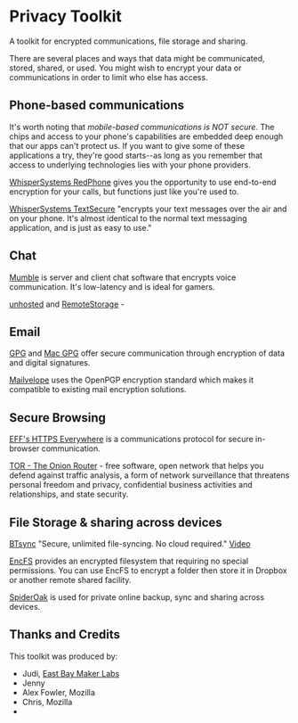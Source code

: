 Privacy Toolkit
==============

A toolkit for encrypted  communications, file storage and sharing.

There are several places and ways that data might be communicated, stored, shared, or used. You might wish to encrypt your data or communications in order to limit who else has access. 

## Phone-based communications ##

It's worth noting that *mobile-based communications is NOT secure.* The chips and access to your phone's capabilities are embedded deep enough that our apps can't protect us. If you want to give some of these applications a try, they're good starts--as long as you remember that access to underlying technologies lies with your phone providers.

[WhisperSystems RedPhone](https://whispersystems.org/) gives you the opportunity to use end-to-end encryption for your calls, but functions just like you're used to.

[WhisperSystems TextSecure](https://whispersystems.org/) "encrypts your text messages over the air and on your phone. It's almost identical to the normal text messaging application, and is just as easy to use."

## Chat ##

[Mumble](https://mumble.sourceforge.net/) is server and client chat software that encrypts voice communication. It's low-latency and is ideal for gamers.  

[unhosted](https://unhosted.org) and [RemoteStorage](http://remotestorage.io/) -
    
## Email ##

[GPG](https://www.gnupg.org/) and [Mac  GPG](https://gpgtools.org/) offer secure communication through encryption of data and digital signatures.

[Mailvelope](http://www.mailvelope.com/) uses the OpenPGP encryption standard which makes it compatible to existing mail encryption solutions.

## Secure Browsing ##

[EFF's HTTPS Everywhere](https://www.eff.org/https-everywhere) is a communications protocol for secure in-browser communication.

[TOR - The Onion Router](https://www.torproject.org/) - free software, open network that helps you defend against traffic analysis, a form of network surveillance that threatens personal freedom and privacy, confidential business activities and relationships, and state security.


## File Storage & sharing across devices ##

[BTsync](http://www.bittorrent.com/sync/downloads) "Secure, unlimited file-syncing. No cloud required." [Video](https://www.youtube.com/watch?v=044jIZfnyqQ)

[EncFS](http://www.arg0.net/encfs) provides an encrypted filesystem that requiring no special permissions. You can use EncFS to encrypt a folder then store it in Dropbox or another remote shared facility.

[SpiderOak](http://spideroak.com) is used for private online backup, sync and sharing across devices.


## Thanks and Credits ##

This toolkit was produced by:
* Judi, [East Bay Maker Labs](https://ebmakerlabs.com)
* Jenny
* Alex Fowler, Mozilla
* Chris, Mozilla
* 
